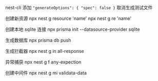 nest-cli 添加
`"generateOptions": { "spec": false }`
取消生成测试文件

创建新资源
npx nest g resource 'name'
npx nest g re 'name'

创建本地 sqlite 连接
npx prisma init --datasource-provider sqlite

生成数据库
npx prisma db push

生成拦截器
npx nest g in all-response

异常捕获
npx nest g f any-expection

创建中间件
npx nest g mi validata-data
